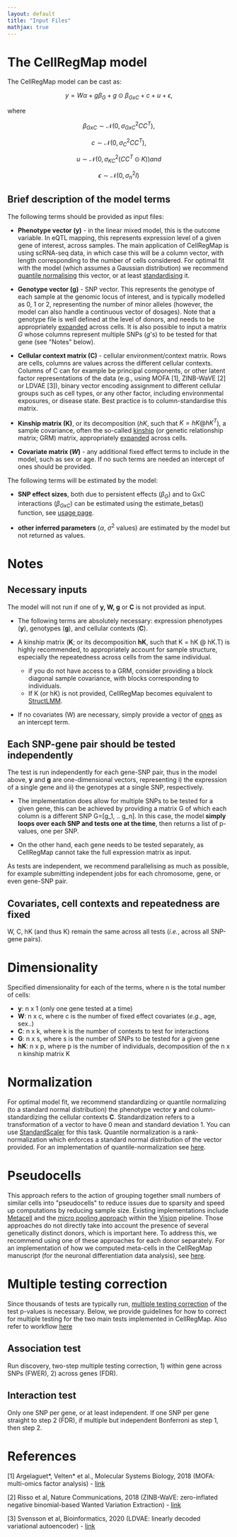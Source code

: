 ```yaml
---
layout: default
title: "Input Files"
mathjax: true
---
```


# The CellRegMap model

The CellRegMap model can be cast as:

```math
y = W\alpha + g\beta_G + g \odot \beta_{GxC} + c + u + \epsilon,
```

where

```math
\beta_{GxC} \sim \mathcal{N} (0, \sigma^2_{GxC}CC^T),
```

```math
c \sim \mathcal{N} (0, \sigma^2_{C}CC^T),
```

```math
u \sim \mathcal{N} (0, \sigma^2_{KC}(CC^T \odot K)) and
```

```math
\epsilon \sim \mathcal{N} (0, \sigma^2_n I)
```


<!--- 
<img src="https://render.githubusercontent.com/render/math?math=\displaystyle y = W\alpha %2B g\beta_G %2B g \odot \beta_{GxC} %2B c %2B u %2B \epsilon">,

where 

<img src="https://render.githubusercontent.com/render/math?math=\beta_{GxC} \sim \mathcal{N} (0, \sigma^2_{GxC}CC^T)">,

<img src="https://render.githubusercontent.com/render/math?math=c \sim \mathcal{N} (0, \sigma^2_{C}CC^T)">,

<img src="https://render.githubusercontent.com/render/math?math=u \sim \mathcal{N} (0, \sigma^2_{KC}(CC^T \odot K))"> and

<img src="https://render.githubusercontent.com/render/math?math=\epsilon \sim \mathcal{N} (0, \sigma^2_n I)">.
--->

## Brief description of the model terms

<!-- In the [usage page](https://limix.github.io/CellRegMap/usage.html) the input files are listed, here we provide a brief description of their significance.  -->
The following terms should be provided as input files:

* **Phenotype vector (y)** - in the linear mixed model, this is the outcome variable. 
In eQTL mapping, this represents expression level of a given gene of interest, across samples. 
The main application of CellRegMap is using scRNA-seq data, in which case this will be a column vector, with length corresponding to the number of cells considered. 
For optimal fit with the model (which assumes a Gaussian distribution) we recommend [quantile normalising](https://github.com/limix/limix/blob/master/limix/qc/_quant_gauss.py) this vector, or at least [standardising](https://github.com/limix/limix/blob/master/limix/qc/_mean_std.py) it.

* **Genotype vector (g)** - SNP vector. 
This represents the genotype of each sample at the genomic locus of interest, and is typically modelled as 0, 1 or 2, representing the number of minor alleles (however, the model can also handle a continuous vector of dosages). 
Note that a genotype file is well defined at the level of donors, and needs to be appropriately [expanded](https://github.com/annacuomo/CellRegMap_analyses/blob/main/endodiff/preprocessing/Expand_genotypes_kinship.ipynb) across cells.
It is also possible to input a matrix $G$ whose columns represent multiple SNPs ($g$'s) to be tested for that gene (see "Notes" below).

* **Cellular context matrix (C)** - cellular environment/context matrix. 
Rows are cells, columns are values across the different cellular contexts. 
Columns of C can for example be principal components, or other latent factor representations of the data (e.g., using MOFA [1], ZINB-WaVE [2] or LDVAE [3]), binary vector encoding assignment to different cellular groups such as cell types, or any other factor, including environmental exposures, or disease state. 
Best practice is to column-standardise this matrix.

* **Kinship matrix (K)**, or its decomposition ($hK$, such that $K = hK @ hK^T$), a sample covariance, often the so-called [kinship](https://www.cog-genomics.org/plink/1.9/distance) (or genetic relationship matrix; GRM) matrix, appropriately [expanded](https://github.com/annacuomo/CellRegMap_analyses/blob/main/endodiff/preprocessing/Expand_genotypes_kinship.ipynb) across cells.
<!-- This can be.. -->

<!-- * **Background matrices (<img src="https://render.githubusercontent.com/render/math?math=L_i">'s)** - decomposition of the covariance matrix from the background term accounting for repeat samples. It can be shown that the covariance matrix <img src="https://render.githubusercontent.com/render/math?math=(CC^T \odot GG^T)"> can be reformulated as <img src="https://render.githubusercontent.com/render/math?math=\sum_i L_i @ L_i^T">, where <img src="https://render.githubusercontent.com/render/math?math=L_i = diag(\sqrt(\lambda_i) v_i) G">, with <img src="https://render.githubusercontent.com/render/math?math=\lambda_i, v_i"> being the eigenvalues and eigenvectors of <img src="https://render.githubusercontent.com/render/math?math=CC^T">. This decomposition allows us to never having to compute the full covariance matrices which can be extremely large, and work on their decomposed form only. A function that allows to directly compute the <img src="https://render.githubusercontent.com/render/math?math=L_i">'s values from <img src="https://render.githubusercontent.com/render/math?math=C"> and <img src="https://render.githubusercontent.com/render/math?math=G"> will be added soon. -->

* **Covariate matrix ($W$)** - any additional fixed effect terms to include in the model, such as sex or age. 
If no such terms are needed an intercept of ones should be provided.

<!-- * An additional optional input can be a **filter file** containing known eQTLs (i.e., gene-SNP pairs identified as statistical associations) or individual variants (e.g., GWAS hits) to be investigated. If such a set is not available, it is possible to map eQTL from scratch within the pipeline, see the association test described in the [usage page](https://limix.github.io/CellRegMap/usage.html). -->

The following terms will be estimated by the model:

* **SNP effect sizes**, both due to persistent effects ($\beta_G$) and to GxC interactions ($\beta_{GxC}$) can be estimated using the estimate_betas() function, see [usage page](https://limix.github.io/CellRegMap/usage.html).

* **other inferred parameters** ($\alpha$, $\sigma^2$ values) are estimated by the model but not returned as values.

# Notes

## Necessary inputs
The model will not run if one of **y, W, g** or **C** is not provided as input.

* The following terms are absolutely necessary: expression phenotypes (**y**), genotypes (**g**), and cellular contexts (**C**).

* A kinship matrix (**K**; or its decomposition **hK**, such that K = hK @ hK.T) is highly recommended, to appropriately account for sample structure, especially the repeatedness across cells from the same individual.
  * if you do not have access to a GRM, consider providing a block diagonal sample covariance, with blocks corresponding to individuals.
  * If K (or hK) is not provided, CellRegMap becomes equivalent to [StructLMM](https://limix.github.io/CellRegMap/structlmm.html).


* If no covariates (W) are necessary, simply provide a vector of [ones](https://numpy.org/doc/stable/reference/generated/numpy.ones.html) as an intercept term.


## Each SNP-gene pair should be tested independently
The test is run independently for each gene-SNP pair, thus in the model above, **y** and **g** are one-dimensional vectors, representing i) the expression of a single gene and ii) the genotypes at a single SNP, respectively.

* The implementation does allow for multiple SNPs to be tested for a given gene, this can be achieved by providing a matrix G of which each column is a different SNP G=[g_1, .. g_n].
In this case, the model **simply loops over each SNP and tests one at the time**, then returns a list of p-values, one per SNP.

* On the other hand, each gene needs to be tested separately, as CellRegMap cannot take the full expression matrix as input.

As tests are independent, we recommend parallelising as much as possible, for example submitting independent jobs for each chromosome, gene, or even gene-SNP pair.

## Covariates, cell contexts and repeatedness are fixed
W, C, hK (and thus K) remain the same across all tests (_i.e._, across all SNP-gene pairs).

# Dimensionality

Specified dimensionality for each of the terms, where n is the total number of cells:

* **y**: n x 1 (only one gene tested at a time)
* **W**: n x c, where c is the number of fixed effect covariates (_e.g._, age, sex..)
* **C**: n x k, where k is the number of contexts to test for interactions
* **G**: n x s, where s is the number of SNPs to be tested for a given gene
* **hK**: n x p, where p is the number of individuals, decomposition of the n x n kinship matrix K
<!-- * **K**: n x n, or in alternative -->

<!-- All vectors and matrices should be provided as numpy arrays, and there should be no flat arrays. 
If the shape of a vector is (n,) please reshape to (n,1). -->

# Normalization

For optimal model fit, we recommend standardizing or quantile normalizing (to a standard normal distribution) the phenotype vector **y** and column-standardizing the cellular contexts **C**.
Standardization refers to a transformation of a vector to have 0 mean and standard deviation 1. You can use [StandardScaler](https://scikit-learn.org/stable/modules/generated/sklearn.preprocessing.StandardScaler.html) for this task.
Quantile normalization is a rank-normalization which enforces a standard normal distribution of the vector provided.
For an implementation of quantile-normalization see [here](https://github.com/limix/limix/blob/master/limix/qc/_quant_gauss.py).

<!-- # Genotype format -->

# Pseudocells

This approach refers to the action of grouping together small numbers of similar cells into "pseudocells" to reduce issues due to sparsity and speed up computations by reducing sample size.
Existing implementations include [Metacell](https://genomebiology.biomedcentral.com/articles/10.1186/s13059-019-1812-2) and the [micro pooling approach](https://yoseflab.github.io/VISION/articles/micropooling.html) within the [Vision](https://www.nature.com/articles/s41467-019-12235-0) pipeline.
Those approaches do not directly take into account the presence of several genetically distinct donors, which is important here.
To address this, we recommend using one of these approaches for each donor separately.
For an implementation of how we computed meta-cells in the CellRegMap manuscript (for the neuronal differentiation data analysis), see [here](https://github.com/annacuomo/CellRegMap_analyses/blob/main/neuroseq/preprocessing/create_metacells.py).


# Multiple testing correction

Since thousands of tests are typically run, [multiple testing correction](https://en.wikipedia.org/wiki/Multiple_comparisons_problem) of the test p-values is necessary.
Below, we provide guidelines for how to correct for multiple testing for the two main tests implemented in CellRegMap.
Also refer to workflow [here](https://github.com/annacuomo/CellRegMap_analyses/blob/main/endodiff/usage/README.md)

## Association test

Run discovery, two-step multiple testing correction, 1) within gene across SNPs (FWER), 2) across genes (FDR).
<!-- Mention lenient threshold prior to interaction test -->

## Interaction test

Only one SNP per gene, or at least independent. 
If one SNP per gene straight to step 2 (FDR), if multiple but independent Bonferroni as step 1, then step 2.

# References

[1] Argelaguet\*, Velten\* et al., Molecular Systems Biology, 2018 (MOFA: multi-omics factor analysis) - [link](https://www.embopress.org/doi/full/10.15252/msb.20178124)

[2] Risso et al, Nature Communications, 2018 (ZINB-WaVE: zero-inflated negative binomial-based Wanted Variation Extraction) - [link](https://www.nature.com/articles/s41467-017-02554-5)

[3] Svensson et al, Bioinformatics, 2020 (LDVAE: linearly decoded variational autoencoder) - [link](https://academic.oup.com/bioinformatics/article/36/11/3418/5807606)




 

